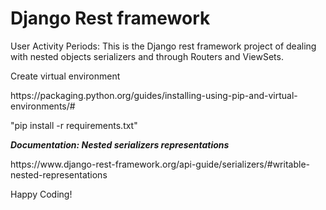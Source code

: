 <html>
  <body>
    <p><h1>Django Rest framework</h1></p>
     <p>User Activity Periods: This is the Django rest framework project of dealing with nested objects serializers and through Routers and ViewSets.</p>
  <p>Create virtual environment</p>
  <p>https://packaging.python.org/guides/installing-using-pip-and-virtual-environments/#</p>
  <p>"pip install -r requirements.txt"</p>
   <b><i>Documentation: Nested serializers representations</i></b>
  <p>https://www.django-rest-framework.org/api-guide/serializers/#writable-nested-representations</p>
  <p>Happy Coding!</p>
  </body>
 </html>
